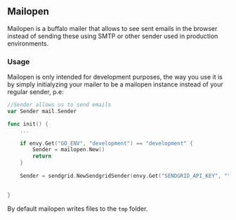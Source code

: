## Mailopen

Mailopen is a buffalo mailer that allows to see sent emails in the browser instead of sending these using SMTP or other sender used in production environments.

### Usage

Mailopen is only intended for development purposes, the way you use it is by simply initialyzing your mailer to be a mailopen instance instead of your regular sender, p.e:

```go
//Sender allows us to send emails
var Sender mail.Sender

func init() {
	...

	if envy.Get("GO_ENV", "development") == "development" {
        Sender = mailopen.New()
		return
    }
    
    Sender = sendgrid.NewSendgridSender(envy.Get("SENDGRID_API_KEY", ""))

	
}
```

By default mailopen writes files to the `tmp` folder. 